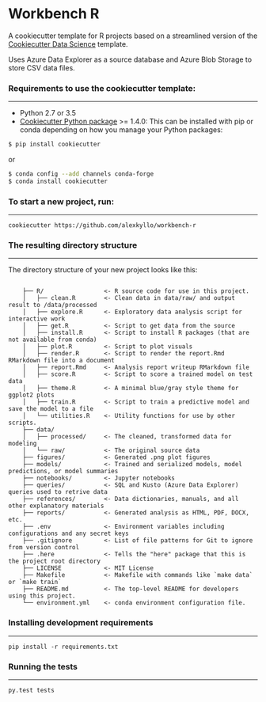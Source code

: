 # Workbench R

A cookiecutter template for R projects based on a streamlined version of
the 
[Cookiecutter Data Science](https://drivendata.github.io/cookiecutter-data-science/)
template.

Uses Azure Data Explorer as a source database and Azure Blob Storage
to store CSV data files.

### Requirements to use the cookiecutter template:
-----------
 - Python 2.7 or 3.5
 - [Cookiecutter Python package](http://cookiecutter.readthedocs.org/en/latest/installation.html) >= 1.4.0:
 This can be installed with pip or conda depending on how you manage your Python packages:

``` bash
$ pip install cookiecutter
```

or

``` bash
$ conda config --add channels conda-forge
$ conda install cookiecutter
```

### To start a new project, run:
------------

    cookiecutter https://github.com/alexkyllo/workbench-r

### The resulting directory structure
------------

The directory structure of your new project looks like this: 

```

    ├── R/                 <- R source code for use in this project.
    │   ├── clean.R        <- Clean data in data/raw/ and output result to /data/processed
    │   ├── explore.R      <- Exploratory data analysis script for interactive work
    │   ├── get.R          <- Script to get data from the source
    │   ├── install.R      <- Script to install R packages (that are not available from conda)
    │   ├── plot.R         <- Script to plot visuals
    │   ├── render.R       <- Script to render the report.Rmd RMarkdown file into a document
    │   ├── report.Rmd     <- Analysis report writeup RMarkdown file
    │   ├── score.R        <- Script to score a trained model on test data
    │   ├── theme.R        <- A minimal blue/gray style theme for ggplot2 plots
    │   ├── train.R        <- Script to train a predictive model and save the model to a file
    │   └── utilities.R    <- Utility functions for use by other scripts.
    ├── data/
    │   ├── processed/     <- The cleaned, transformed data for modeling
    │   └── raw/           <- The original source data
    ├── figures/           <- Generated .png plot figures
    ├── models/            <- Trained and serialized models, model predictions, or model summaries
    ├── notebooks/         <- Jupyter notebooks
    ├── queries/           <- SQL and Kusto (Azure Data Explorer) queries used to retrive data
    ├── references/        <- Data dictionaries, manuals, and all other explanatory materials
    ├── reports/           <- Generated analysis as HTML, PDF, DOCX, etc.
    ├── .env               <- Environment variables including configurations and any secret keys
    ├── .gitignore         <- List of file patterns for Git to ignore from version control
    ├── .here              <- Tells the "here" package that this is the project root directory
    ├── LICENSE            <- MIT License
    ├── Makefile           <- Makefile with commands like `make data` or `make train`
    ├── README.md          <- The top-level README for developers using this project.
    └── environment.yml    <- conda environment configuration file.

```

### Installing development requirements
------------

    pip install -r requirements.txt

### Running the tests
------------

    py.test tests
